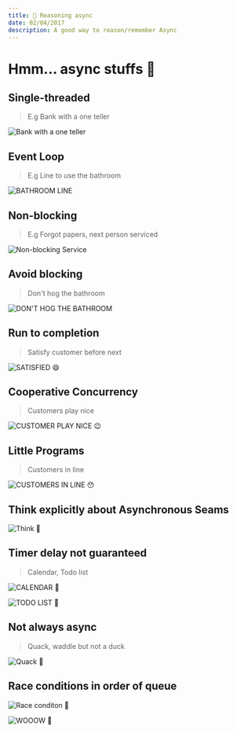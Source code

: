 ```yaml
---
title: 🤔 Reasoning async
date: 02/04/2017
description: A good way to reason/remember Async
---
```


# Hmm... async stuffs 🤔


## Single-threaded
> E.g Bank with a one teller

![Bank with a one teller](https://alsanda.files.wordpress.com/2012/08/bank-teller1.jpg)

## Event Loop
> E.g Line to use the bathroom

![BATHROOM LINE](https://barchronicles.files.wordpress.com/2010/10/bathroomline1.jpg)

## Non-blocking
> E.g Forgot papers, next person serviced

![Non-blocking Service](http://media.gettyimages.com/photos/customer-is-served-by-bank-staff-at-a-branch-of-nordea-bank-ab-in-picture-id94937810)

## Avoid blocking
> Don't hog the bathroom

![DON'T HOG THE BATHROOM](http://images.fineartamerica.com/images-medium-large/please-dont-hog-the-bathroom-sylvia-pimental-.jpg)


## Run to completion
> Satisfy customer before next

![SATISFIED 😄](http://www.clipartkid.com/images/103/satisfied-customer-clipart-DwLJMJ-clipart.png)

## Cooperative Concurrency
> Customers play nice

![CUSTOMER PLAY NICE 😉](https://www.hyken.com/wp-content/uploads/Discount-Coffee-250x300.jpg)

## Little Programs
> Customers in line

![CUSTOMERS IN LINE 😯](http://blog.clarity.fm/wp-content/uploads/2013/07/customer-line-603x452.jpg)

## Think explicitly about Asynchronous Seams

![Think 🤔](https://dqam6mam97sh3.cloudfront.net/blog/ausl/wp-content/uploads/sites/2/2015/02/homer.png)

## Timer delay not guaranteed
> Calendar, Todo list

![CALENDAR 📆](http://bashooka.com/wp-content/uploads/2012/10/calendar_designs-1.jpg)

![TODO LIST 🔏](https://cdn.theunlockr.com/wp-content/uploads/2012/06/To-Do-List-feature.jpg)

## Not always async
> Quack, waddle but not a duck

![Quack 🐥](https://s-media-cache-ak0.pinimg.com/236x/eb/f2/b9/ebf2b9588854dd12c39911aa3031e351.jpg)

## Race conditions in order of queue
![Race conditon 🏃](http://learnyousomeerlang.com/static/img/fsm_both_ready.png)


![WOOOW 🦄](https://cdn-images-1.medium.com/max/800/1*7IURnff2RaD8iM8yePIw7g.gif)
